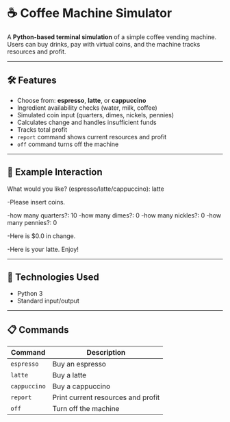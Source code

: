# ☕ Coffee Machine Simulator

A **Python-based terminal simulation** of a simple coffee vending machine.  
Users can buy drinks, pay with virtual coins, and the machine tracks resources and profit.

---

## 🛠️ Features

- Choose from: **espresso**, **latte**, or **cappuccino**  
- Ingredient availability checks (water, milk, coffee)  
- Simulated coin input (quarters, dimes, nickels, pennies)  
- Calculates change and handles insufficient funds  
- Tracks total profit  
- `report` command shows current resources and profit  
- `off` command turns off the machine  

---

## 🧾 Example Interaction

What would you like? (espresso/latte/cappuccino): latte

-Please insert coins.

-how many quarters?: 10
-how many dimes?: 0
-how many nickles?: 0
-how many pennies?: 0

-Here is $0.0 in change.

-Here is your latte. Enjoy!


---

## 🧰 Technologies Used

- Python 3  
- Standard input/output  

---

## 📋 Commands

| Command      | Description                        |
|--------------|----------------------------------|
| `espresso`   | Buy an espresso                  |
| `latte`      | Buy a latte                      |
| `cappuccino` | Buy a cappuccino                 |
| `report`     | Print current resources and profit |
| `off`        | Turn off the machine             |
